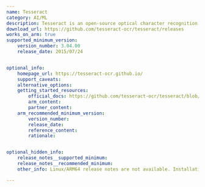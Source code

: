 ```yaml
---
name: Tesseract 
category: AI/ML 
description: Tesseract is an open-source optical character recognition (OCR) engine that is widely used in AI and machine learning applications to extract text from images or scanned documents. It leverages machine learning techniques to recognize and convert different types of text.
download_url: https://github.com/tesseract-ocr/tesseract/releases
works_on_arm: true
supported_minimum_version:
    version_number: 3.04.00 
    release_date: 2015/07/24


optional_info:
    homepage_url: https://tesseract-ocr.github.io/
    support_caveats:
    alternative_options:
    getting_started_resources:
        official_docs: https://github.com/tesseract-ocr/tesseract/blob/main/INSTALL.GIT.md
        arm_content:
        partner_content:
    arm_recommended_minimum_version:
        version_number:
        release_date:
        reference_content:
        rationale: 


optional_hidden_info:
    release_notes__supported_minimum:
    release_notes__recommended_minimum:
    other_info: Linux/ARM64 release notes are not available. Installation and testing are done via the [tar archive](https://github.com/tesseract-ocr/tesseract/releases/tag/3.04.00).

---
```

